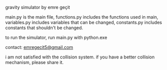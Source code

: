 gravity simulator by emre geçit

main.py is the main file,
functions.py includes the functions used in main,
variables.py includes variables that can be changed,
constants.py includes constants that shouldn't be changed.

to run the simulator, run main.py with python.exe

contact: emregecit5@gmail.com

i am not satisfied with the collision system. if you have a better collision mechanism, please share it.
